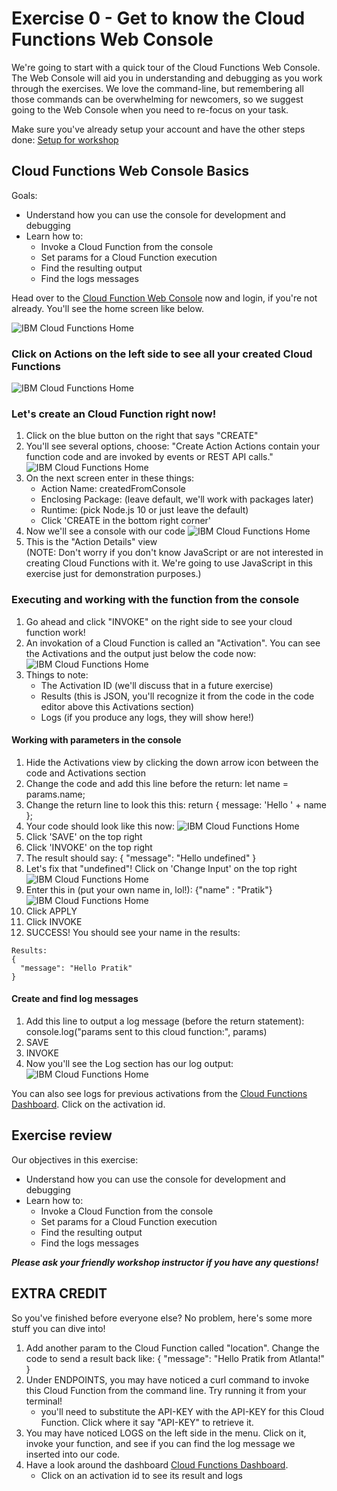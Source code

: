 # Exercise 0 - Get to know the Cloud Functions Web Console

We're going to start with a quick tour of the Cloud Functions Web Console. The Web Console will aid you in understanding and debugging as you work through the exercises. We love the command-line, but remembering all those commands can be overwhelming for newcomers, so we suggest going to the Web Console when you need to re-focus on your task.

Make sure you've already setup your account and have the other steps done: [Setup for workshop](https://github.com/prpatel/Serverless-Workshop-Setup-All-Platforms)

## Cloud Functions Web Console Basics

Goals:
* Understand how you can use the console for development and debugging
* Learn how to:
    * Invoke a Cloud Function from the console
    * Set params for a Cloud Function execution
    *  Find the resulting output    
    *  Find the logs messages

Head over to the [Cloud Function Web Console](https://cloud.ibm.com/openwhisk) now and login, if you're not already. You'll see the home screen like below.

![IBM Cloud Functions Home](../images/ex0image1.png)

### Click on Actions on the left side to see all your created Cloud Functions

![IBM Cloud Functions Home](../images/ex0image2.png)



### Let's create an Cloud Function right now!

1. Click on the blue button on the right that says "CREATE"
2. You'll see several options, choose:
"Create Action
 Actions contain your function code and are invoked by events or REST API calls."
 ![IBM Cloud Functions Home](../images/ex0image3.png)
 3. On the next screen enter in these things:
     * Action Name: createdFromConsole
     * Enclosing Package: (leave default, we'll work with packages later)
     * Runtime: (pick Node.js 10 or just leave the default)
     * Click 'CREATE in the bottom right corner'
4. Now we'll see a console with our code
   ![IBM Cloud Functions Home](../images/ex0image4a.png) 
5. This is the "Action Details" view   
(NOTE: Don't worry if you don't know JavaScript or are not interested in creating Cloud Functions with it. We're going to use JavaScript in this exercise just for demonstration purposes.)   
   
### Executing and working with the function from the console 
 1. Go ahead and click "INVOKE" on the right side to see your cloud function work!
 2. An invokation of a Cloud Function is called an "Activation". You can see the Activations and the output just below the code now:
 ![IBM Cloud Functions Home](../images/ex0image5.png) 
 3. Things to note:
    * The Activation ID (we'll discuss that in a future exercise)
    * Results (this is JSON,  you'll recognize it from the code in the code editor above this Activations section)
    * Logs (if you produce any logs, they will show here!)

#### Working with parameters in the console
1. Hide the Activations view by clicking the down arrow icon between the code and Activations section  
2. Change the code and add this line before the return:
let name = params.name;
3. Change the return line to look this this:
return { message: 'Hello ' + name };
4. Your code should look like this now:
![IBM Cloud Functions Home](../images/ex0image6.png) 
5. Click 'SAVE' on the top right
6. Click 'INVOKE' on the top right
7. The result should say:
{
  "message": "Hello undefined"
}
8. Let's fix that "undefined"! Click on 'Change Input' on the top right
![IBM Cloud Functions Home](../images/ex0image7.png) 
9. Enter this in (put your own name in, lol!): {"name" : "Pratik"} 
![IBM Cloud Functions Home](../images/ex0image8.png)
10. Click APPLY
11. Click INVOKE
12. SUCCESS! You should see your name in the results:
``` 
Results:
{
  "message": "Hello Pratik"
} 
```
#### Create and find log messages
1. Add this line to output a log message (before the return statement):
console.log("params sent to this cloud function:", params)
2. SAVE
3. INVOKE 
4. Now you'll see the Log section has our log output:
![IBM Cloud Functions Home](../images/ex0image9.png) 

You can also see logs for previous activations from the [Cloud Functions Dashboard](https://cloud.ibm.com/openwhisk/dashboard). Click on the activation id. 

## Exercise review

Our objectives in this exercise:

* Understand how you can use the console for development and debugging
* Learn how to:
    * Invoke a Cloud Function from the console
    * Set params for a Cloud Function execution
    *  Find the resulting output    
    *  Find the logs messages


***Please ask your friendly workshop instructor if you have any questions!***

## EXTRA CREDIT
So you've finished before everyone else? No problem, here's some more stuff you can dive into!

1. Add another param to the Cloud Function called "location". Change the code to send a result back like: {
                                                                                                            "message": "Hello Pratik from Atlanta!"
                                                                                                          }
2. Under ENDPOINTS, you may have noticed a curl command to invoke this Cloud Function from the command line. Try running it from your terminal!
    * you'll need to substitute the API-KEY with the API-KEY for this Cloud Function. Click where it say "API-KEY" to retrieve it.
3. You may have noticed LOGS on the left side in the menu. Click on it, invoke your function, and see if you can find the log message we inserted into our code.
4. Have a look around the dashboard [Cloud Functions Dashboard](https://cloud.ibm.com/openwhisk/dashboard).
    * Click on an activation id to see its result and logs
                                                                                                          
 
